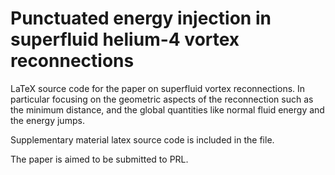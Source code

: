 # Punctuated energy injection in superfluid helium-4 vortex reconnections 

LaTeX source code for the paper on superfluid vortex reconnections. In particular focusing on the geometric aspects of the reconnection such as the minimum distance, and the global quantities like normal fluid energy and the energy jumps.

Supplementary material latex source code is included in the file.

The paper is aimed to be submitted to PRL.
